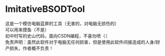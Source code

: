 # ImitativeBSODTool
这是一个模仿电脑蓝屏的工具（无害的，对电脑无损伤的）  
可以用来摸鱼（不是）  
初中时写的史山代码，面向CSDN编程，不喜勿喷（（  
免责声明：虽然此软件对于电脑无任何损害，但是使用此软件间接造成的人身/财产损失，作者概不负责！
